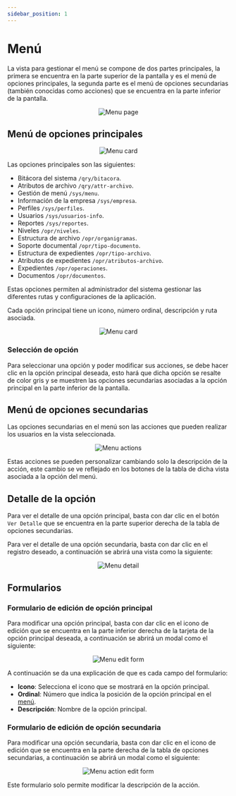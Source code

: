 ```yaml
---
sidebar_position: 1
---
```


# Menú

La vista para gestionar el menú se compone de dos partes principales, la primera se encuentra en la parte superior de la pantalla y es el menú de opciones principales, la segunda parte es el menú de opciones secundarias (también conocidas como acciones) que se encuentra en la parte inferior de la pantalla.

<div align="center">
  <img src="/img/work/sys/menu/menu.png" alt="Menu page" />
</div>

## Menú de opciones principales

<div align="center">
    <img src="/img/work/sys/menu/root-zone/menu-1.png" alt="Menu card" />
</div>

Las opciones principales son las siguientes:

* Bitácora del sistema `/qry/bitacora`.
* Atributos de archivo `/qry/attr-archivo`.
* Gestión de menú `/sys/menu`.
* Información de la empresa `/sys/empresa`.
* Perfiles `/sys/perfiles`.
* Usuarios `/sys/usuarios-info`.
* Reportes `/sys/reportes`.
* Niveles `/opr/niveles`.
* Estructura de archivo `/opr/organigramas`.
* Soporte documental `/opr/tipo-documento`.
* Estructura de expedientes `/opr/tipo-archivo`.
* Atributos de expedientes `/opr/atributos-archivo`.
* Expedientes `/opr/operaciones`.
* Documentos `/opr/documentos`.

Estas opciones permiten al administrador del sistema gestionar las diferentes rutas y configuraciones de la aplicación.

Cada opción principal tiene un icono, número ordinal, descripción y ruta asociada.

<div align="center">
    <img src="/img/work/sys/menu/root-zone/menu-card.png" alt="Menu card" />
</div>

### Selección de opción

Para seleccionar una opción y poder modificar sus acciones, se debe hacer clic en la opción principal deseada, esto hará que dicha opción se resalte de color gris y se muestren las opciones secundarias asociadas a la opción principal en la parte inferior de la pantalla.

## Menú de opciones secundarias

Las opciones secundarias en el menú son las acciones que pueden realizar los usuarios en la vista seleccionada.

<div align="center">
    <img src="/img/work/sys/menu/table-zone/menu-2.png" alt="Menu actions" />
</div>

Estas acciones se pueden personalizar cambiando solo la descripción de la acción, este cambio se ve reflejado en los botones de la tabla de dicha vista asociada a la opción del menú.

## Detalle de la opción

Para ver el detalle de una opción principal, basta con dar clic en el botón `Ver Detalle` que se encuentra en la parte superior derecha de la tabla de opciones secundarias.

Para ver el detalle de una opción secundaria, basta con dar clic en el registro deseado, a continuación se abrirá una vista como la siguiente:

<div align="center">
    <img src="/img/work/sys/menu/root-zone/show-detail-menu-root.png" alt="Menu detail" />
</div>

## Formularios

### Formulario de edición de opción principal

Para modificar una opción principal, basta con dar clic en el icono de edición que se encuentra en la parte inferior derecha de la tarjeta de la opción principal deseada, a continuación se abrirá un modal como el siguiente:

<div align="center">
    <img src="/img/work/sys/menu/root-zone/modal-edit-root.png" alt="Menu edit form" />
</div>

A continuación se da una explicación de que es cada campo del formulario:

* **Icono**: Selecciona el icono que se mostrará en la opción principal.
* **Ordinal**: Número que indica la posición de la opción principal en el [menú](/docs/genericos/sidebar).
* **Descripción**: Nombre de la opción principal.

### Formulario de edición de opción secundaria

Para modificar una opción secundaria, basta con dar clic en el icono de edición que se encuentra en la parte derecha de la tabla de opciones secundarias, a continuación se abrirá un modal como el siguiente:

<div align="center">
    <img src="/img/work/sys/menu/table-zone/menu-action.png" alt="Menu action edit form" />
</div>

Este formulario solo permite modificar la descripción de la acción.
